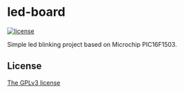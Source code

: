 # led-board
[![license](https://img.shields.io/badge/license-GPL3-brightgreen.svg)](https://github.com/asonnino/led-board/blob/master/LICENSE)

Simple led blinking project based on Microchip PIC16F1503.


## License
[The GPLv3 license](https://www.gnu.org/licenses/gpl-3.0.en.html)